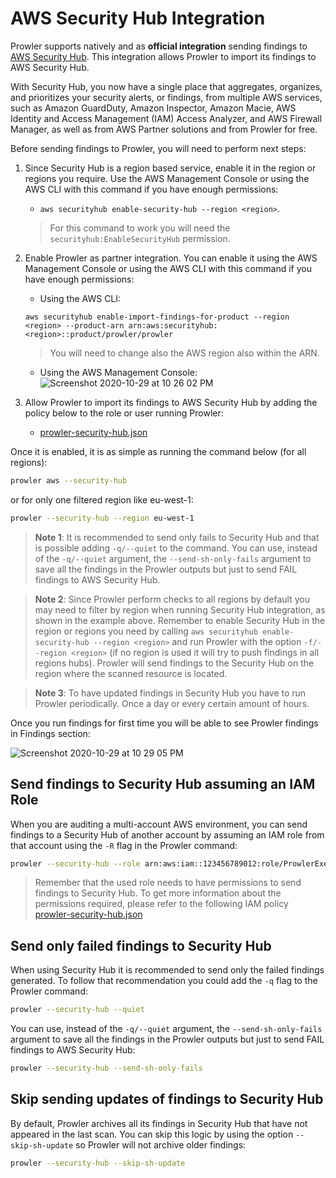 # AWS Security Hub Integration

Prowler supports natively and as **official integration** sending findings to [AWS Security Hub](https://aws.amazon.com/security-hub). This integration allows Prowler to import its findings to AWS Security Hub.

With Security Hub, you now have a single place that aggregates, organizes, and prioritizes your security alerts, or findings, from multiple AWS services, such as Amazon GuardDuty, Amazon Inspector, Amazon Macie, AWS Identity and Access Management (IAM) Access Analyzer, and AWS Firewall Manager, as well as from AWS Partner solutions and from Prowler for free.

Before sending findings to Prowler, you will need to perform next steps:

1. Since Security Hub is a region based service, enable it in the region or regions you require. Use the AWS Management Console or using the AWS CLI with this command if you have enough permissions:
    - `aws securityhub enable-security-hub --region <region>`.
    > For this command to work you will need the `securityhub:EnableSecurityHub` permission.

2. Enable Prowler as partner integration. You can enable it using the AWS Management Console or using the AWS CLI with this command if you have enough permissions:
    - Using the AWS CLI:

    `aws securityhub enable-import-findings-for-product --region <region> --product-arn arn:aws:securityhub:<region>::product/prowler/prowler`
    > You will need to change also the AWS region also within the ARN.

    - Using the AWS Management Console:
     ![Screenshot 2020-10-29 at 10 26 02 PM](https://user-images.githubusercontent.com/3985464/97634660-5ade3400-1a36-11eb-9a92-4a45cc98c158.png)

3. Allow Prowler to import its findings to AWS Security Hub by adding the policy below to the role or user running Prowler:
    - [prowler-security-hub.json](https://github.com/prowler-cloud/prowler/blob/master/permissions/prowler-security-hub.json)

Once it is enabled, it is as simple as running the command below (for all regions):

```sh
prowler aws --security-hub
```

or for only one filtered region like eu-west-1:

```sh
prowler --security-hub --region eu-west-1
```

> **Note 1**: It is recommended to send only fails to Security Hub and that is possible adding `-q/--quiet` to the command. You can use, instead of the `-q/--quiet` argument, the `--send-sh-only-fails` argument to save all the findings in the Prowler outputs but just to send FAIL findings to AWS Security Hub.

> **Note 2**: Since Prowler perform checks to all regions by default you may need to filter by region when running Security Hub integration, as shown in the example above. Remember to enable Security Hub in the region or regions you need by calling `aws securityhub enable-security-hub --region <region>` and run Prowler with the option `-f/--region <region>` (if no region is used it will try to push findings in all regions hubs). Prowler will send findings to the Security Hub on the region where the scanned resource is located.

> **Note 3**: To have updated findings in Security Hub you have to run Prowler periodically. Once a day or every certain amount of hours.

Once you run findings for first time you will be able to see Prowler findings in Findings section:

![Screenshot 2020-10-29 at 10 29 05 PM](https://user-images.githubusercontent.com/3985464/97634676-66c9f600-1a36-11eb-9341-70feb06f6331.png)

## Send findings to Security Hub assuming an IAM Role

When you are auditing a multi-account AWS environment, you can send findings to a Security Hub of another account by assuming an IAM role from that account using the `-R` flag in the Prowler command:

```sh
prowler --security-hub --role arn:aws:iam::123456789012:role/ProwlerExecutionRole
```

> Remember that the used role needs to have permissions to send findings to Security Hub. To get more information about the permissions required, please refer to the following IAM policy [prowler-security-hub.json](https://github.com/prowler-cloud/prowler/blob/master/permissions/prowler-security-hub.json)


## Send only failed findings to Security Hub

When using Security Hub it is recommended to send only the failed findings generated. To follow that recommendation you could add the `-q` flag to the Prowler command:

```sh
prowler --security-hub --quiet
```

You can use, instead of the `-q/--quiet` argument, the `--send-sh-only-fails` argument to save all the findings in the Prowler outputs but just to send FAIL findings to AWS Security Hub:

```sh
prowler --security-hub --send-sh-only-fails
```

## Skip sending updates of findings to Security Hub

By default, Prowler archives all its findings in Security Hub that have not appeared in the last scan.
You can skip this logic by using the option `--skip-sh-update` so Prowler will not archive older findings:

```sh
prowler --security-hub --skip-sh-update
```
